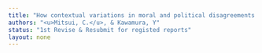 ```yaml
---
title: "How contextual variations in moral and political disagreements influence the perception of not taking a side"
authors: "<u>Mitsui, C.</u>, & Kawamura, Y"
status: "1st Revise & Resubmit for registed reports"
layout: none
---
```


